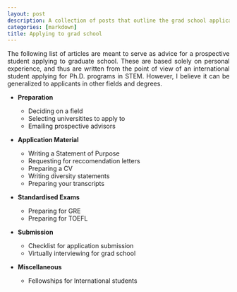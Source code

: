 ```yaml
---
layout: post
description: A collection of posts that outline the grad school application process
categories: [markdown]
title: Applying to grad school
---
```

<p align="justify">
The following list of articles are meant to serve as advice for a prospective student applying to graduate school. These are based solely on personal experience, and thus are written from the point of view of an international student applying for Ph.D. programs in STEM. However, I believe it can be generalized to applicants in other fields and degrees.
</p>

* **Preparation**
  * Deciding on a field
  * Selecting universitites to apply to
  * Emailing prospective advisors


* **Application Material**
  * Writing a Statement of Purpose
  * Requesting for reccomendation letters
  * Preparing a CV
  * Writing diversity statements
  * Preparing your transcripts


* **Standardised Exams**
  * Preparing for GRE
  * Preparing for TOEFL


* **Submission**
  * Checklist for application submission
  * Virtually interviewing for grad school 


* **Miscellaneous**
  * Fellowships for International students
